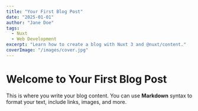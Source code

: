 ```yaml
---
title: "Your First Blog Post"
date: "2025-01-01"
author: "Jane Doe"
tags:
  - Nuxt
  - Web Development
excerpt: "Learn how to create a blog with Nuxt 3 and @nuxt/content."
coverImage: "/images/cover.jpg"
---
```


# Welcome to Your First Blog Post

This is where you write your blog content. You can use **Markdown** syntax to format your text, include links, images, and more.
